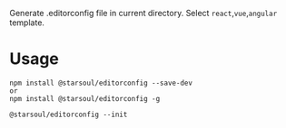 Generate .editorconfig file in current directory.
Select `react`,`vue`,`angular` template.

# Usage
```
npm install @starsoul/editorconfig --save-dev
or 
npm install @starsoul/editorconfig -g

@starsoul/editorconfig --init
```